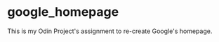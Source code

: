 google_homepage
===============
This is my Odin Project's assignment to re-create Google's homepage.
